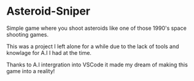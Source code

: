 # Asteroid-Sniper

Simple game where you shoot asteroids like one of those 1990's space shooting games.

This was a project I left alone for a while due to the lack of tools and knowlage for A.I I had at the time.

Thanks to A.I intergration into VSCode it made my dream of making this game into a reality!
